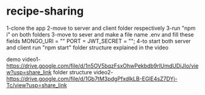 # recipe-sharing
1-clone the app
2-move to server and client folder respectively
3-run "npm i" on both folders
3-move to sever and make a file name .env and fill these fields
MONGO_URI = ""
PORT = 
JWT_SECRET = "";
4-to start both server and client run "npm start"
folder structure explained in the video

demo video1-https://drive.google.com/file/d/1n5OV5bqzFsxOhwPekbdb9rlUmdUDiJIo/view?usp=share_link
folder structure video2-https://drive.google.com/file/d/1Gb7tM3pdgPfxdlkLB-EGlE4sZ7DYj-Tc/view?usp=share_link